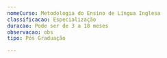 ```yaml
---
nomeCurso: Metodologia do Ensino de Língua Inglesa
classificacao: Especialização
duracao: Pode ser de 3 a 18 meses
observacao: obs
tipo: Pós Graduação

---
```


